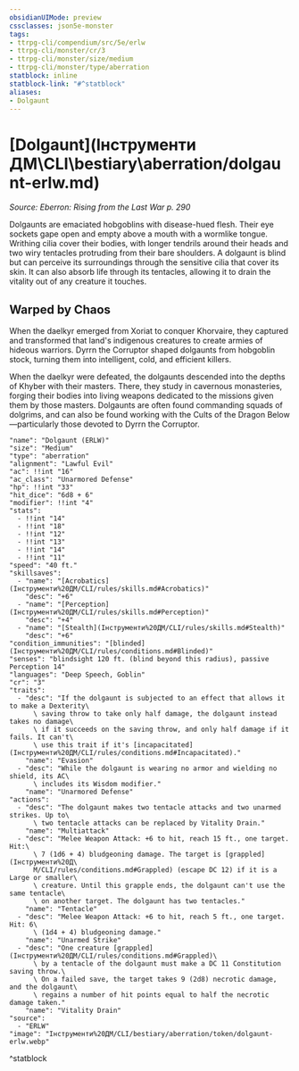 ```yaml
---
obsidianUIMode: preview
cssclasses: json5e-monster
tags:
- ttrpg-cli/compendium/src/5e/erlw
- ttrpg-cli/monster/cr/3
- ttrpg-cli/monster/size/medium
- ttrpg-cli/monster/type/aberration
statblock: inline
statblock-link: "#^statblock"
aliases:
- Dolgaunt
---
```

# [Dolgaunt](Інструменти ДМ\CLI\bestiary\aberration/dolgaunt-erlw.md)
*Source: Eberron: Rising from the Last War p. 290*  

Dolgaunts are emaciated hobgoblins with disease-hued flesh. Their eye sockets gape open and empty above a mouth with a wormlike tongue. Writhing cilia cover their bodies, with longer tendrils around their heads and two wiry tentacles protruding from their bare shoulders. A dolgaunt is blind but can perceive its surroundings through the sensitive cilia that cover its skin. It can also absorb life through its tentacles, allowing it to drain the vitality out of any creature it touches.

## Warped by Chaos

When the daelkyr emerged from Xoriat to conquer Khorvaire, they captured and transformed that land's indigenous creatures to create armies of hideous warriors. Dyrrn the Corruptor shaped dolgaunts from hobgoblin stock, turning them into intelligent, cold, and efficient killers.

When the daelkyr were defeated, the dolgaunts descended into the depths of Khyber with their masters. There, they study in cavernous monasteries, forging their bodies into living weapons dedicated to the missions given them by those masters. Dolgaunts are often found commanding squads of dolgrims, and can also be found working with the Cults of the Dragon Below—particularly those devoted to Dyrrn the Corruptor.

```statblock
"name": "Dolgaunt (ERLW)"
"size": "Medium"
"type": "aberration"
"alignment": "Lawful Evil"
"ac": !!int "16"
"ac_class": "Unarmored Defense"
"hp": !!int "33"
"hit_dice": "6d8 + 6"
"modifier": !!int "4"
"stats":
  - !!int "14"
  - !!int "18"
  - !!int "12"
  - !!int "13"
  - !!int "14"
  - !!int "11"
"speed": "40 ft."
"skillsaves":
  - "name": "[Acrobatics](Інструменти%20ДМ/CLI/rules/skills.md#Acrobatics)"
    "desc": "+6"
  - "name": "[Perception](Інструменти%20ДМ/CLI/rules/skills.md#Perception)"
    "desc": "+4"
  - "name": "[Stealth](Інструменти%20ДМ/CLI/rules/skills.md#Stealth)"
    "desc": "+6"
"condition_immunities": "[blinded](Інструменти%20ДМ/CLI/rules/conditions.md#Blinded)"
"senses": "blindsight 120 ft. (blind beyond this radius), passive Perception 14"
"languages": "Deep Speech, Goblin"
"cr": "3"
"traits":
  - "desc": "If the dolgaunt is subjected to an effect that allows it to make a Dexterity\
      \ saving throw to take only half damage, the dolgaunt instead takes no damage\
      \ if it succeeds on the saving throw, and only half damage if it fails. It can't\
      \ use this trait if it's [incapacitated](Інструменти%20ДМ/CLI/rules/conditions.md#Incapacitated)."
    "name": "Evasion"
  - "desc": "While the dolgaunt is wearing no armor and wielding no shield, its AC\
      \ includes its Wisdom modifier."
    "name": "Unarmored Defense"
"actions":
  - "desc": "The dolgaunt makes two tentacle attacks and two unarmed strikes. Up to\
      \ two tentacle attacks can be replaced by Vitality Drain."
    "name": "Multiattack"
  - "desc": "Melee Weapon Attack: +6 to hit, reach 15 ft., one target. Hit:\
      \ 7 (1d6 + 4) bludgeoning damage. The target is [grappled](Інструменти%20Д\
      М/CLI/rules/conditions.md#Grappled) (escape DC 12) if it is a Large or smaller\
      \ creature. Until this grapple ends, the dolgaunt can't use the same tentacle\
      \ on another target. The dolgaunt has two tentacles."
    "name": "Tentacle"
  - "desc": "Melee Weapon Attack: +6 to hit, reach 5 ft., one target. Hit: 6\
      \ (1d4 + 4) bludgeoning damage."
    "name": "Unarmed Strike"
  - "desc": "One creature [grappled](Інструменти%20ДМ/CLI/rules/conditions.md#Grappled)\
      \ by a tentacle of the dolgaunt must make a DC 11 Constitution saving throw.\
      \ On a failed save, the target takes 9 (2d8) necrotic damage, and the dolgaunt\
      \ regains a number of hit points equal to half the necrotic damage taken."
    "name": "Vitality Drain"
"source":
  - "ERLW"
"image": "Інструменти%20ДМ/CLI/bestiary/aberration/token/dolgaunt-erlw.webp"
```
^statblock